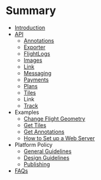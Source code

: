 # Summary

* [Introduction](README.md)
* [API](api-overview.md)
  * [Annotations](annotations.md)
  * [Exporter](exporter.md)
  * [FlightLogs](flightlogs.md)
  * [Images](images.md)
  * [Link](link.md)
  * [Messaging](messaging.md)
  * [Payments](payments.md)
  * [Plans](plans.md)
  * [Tiles](tiles.md)
  * Link
  * [Track](track.md)
* Examples
  * [Change Flight Geometry](change_flight_geometry.md)
  * [Get Tiles](get_tiles.md)
  * [Get Annotations](get_annotations.md)
  * [How to Set up a Web Server](server_example.md)
* Platform Policy
  * [General Guidelines](guidelines.md)
  * [Design Guidelines](styles.md)
  * [Publishing](publishing.md)
* [FAQs](faqs.md)

